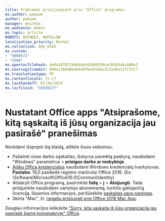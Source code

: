 ```yaml
---
title: Problemos prisijungiant prie "Office" programos
ms.author: pebaum
author: pebaum
manager: mnirkhe
ms.audience: Admin
ms.topic: article
ROBOTS: NOINDEX, NOFOLLOW
localization_priority: Normal
ms.collection: Adm_O365
ms.custom:
- "9000571"
- "2560"
ms.openlocfilehash: de0a1b78724db9a8e93d8d599ce3b503abcb86e2
ms.sourcegitcommit: 699ac3b0d66e0640f8e933eba3c2a4ba1cfcf3c7
ms.translationtype: MT
ms.contentlocale: lt-LT
ms.lasthandoff: 07/30/2019
ms.locfileid: "35938277"
---
```

# <a name="fixing-the-office-apps-sorry-another-account-from-your-organization-is-already-signed-in-message"></a>Nustatant Office apps "Atsiprašome, kitą sąskaitą iš jūsų organizacija jau pasirašė" pranešimas

Norėdami išspręsti šią klaidą, atlikite šiuos veiksmus:

- Pašalinti visas darbo sąskaitas, išskyrus paveiktą paskyrą, naudodami "Windows" parametrus > **prieigos darbe ar mokykloje**.
- [Aišku Office kredencialus](https://docs.microsoft.com/office/troubleshoot/error-messages/another-account-already-signed-in#step-3-clear-cached-credentials-on-the-computer) naudodami Windows kredencialų tvarkytuvas.<br/>
    **Pastaba:** 16,0 pasikeitė registro maršrutai Office 2016. (Ex: \Software\Microsoft\Office\16.0\Common\Identity\)
- Atidaryti Office programą, pasirinkite **failą** > **į** > **Atsijungti**. Tada prisijunkite naudodami vartotojo abonementą, turintis galiojančią licenciją. Išsamios informacijos, peržiūrėkite [sąskaitas savo pareigas](https://support.office.com/article/accounts-in-office-628ea040-f265-49de-b986-be09c3ebf8a9).
- Skirta "Mac", žr. [negaliu prisijungti prie Office 2016 Mac App](https://docs.microsoft.com/office365/troubleshoot/authentication/sign-in-to-office-2016-for-mac-fail).

Daugiau informacijos ieškokite ["Sorry, kitą sąskaitą iš jūsų organizacija jau pasirašė šiame kompiuteryje" Office](https://docs.microsoft.com/office/troubleshoot/error-messages/another-account-already-signed-in).